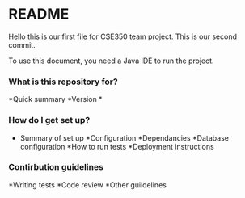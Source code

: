 # README #

Hello this is our first file for CSE350 team project. 
This is our second commit.

To use this document, you need a Java IDE to run the project. 

### What is this repository for? ### 
*Quick summary
*Version
*

### How do I get set up? ### 
* Summary of set up
*Configuration
*Dependancies
*Database configuration
*How to run tests
*Deployment instructions

### Contirbution guidelines ###
*Writing tests
*Code review
*Other guildelines
